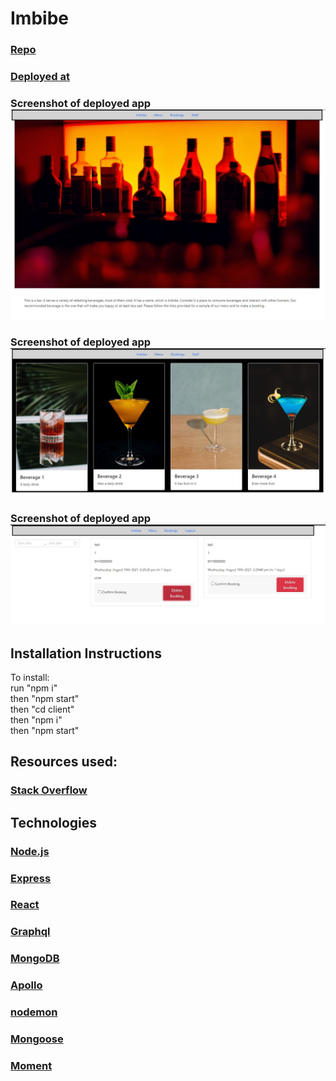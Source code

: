 # Imbibe

### [Repo](https://github.com/JWCoad/Imbibe)

### [Deployed at](https://desolate-bayou-43609.herokuapp.com/)

### Screenshot of deployed app ![Screenshot](assets/screenshot.JPG)

### Screenshot of deployed app ![Screenshot](assets/screenshot2.JPG)

### Screenshot of deployed app ![Screenshot](assets/screenshot3.JPG)

## Installation Instructions

To install:<br/>
run "npm i"<br/>
then "npm start"<br/>
then "cd client"<br/>
then "npm i"<br/>
then "npm start"<br/>

## Resources used:

### [Stack Overflow](https://stackoverflow.com/)

## Technologies

### [Node.js](https://nodejs.org/)

### [Express](https://expressjs.com/)

### [React](https://reactjs.org/)

### [Graphql](https://graphql.org/)

### [MongoDB](https://www.mongodb.com/)

### [Apollo](https://www.apollographql.com/docs/)

### [nodemon](https://www.npmjs.com/package/nodemon)

### [Mongoose](https://www.npmjs.com/package/mongoose)

### [Moment](https://www.npmjs.com/package/moment)
